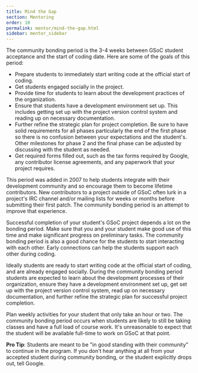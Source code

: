 ```yaml
---
title: Mind the Gap
section: Mentoring
order: 10
permalink: mentor/mind-the-gap.html
sidebar: mentor_sidebar
---
```


The community bonding period is the 3-4 weeks between GSoC student acceptance and the start of coding date. Here are some of the goals of this period:

*   Prepare students to immediately start writing code at the official start of coding.
*   Get students engaged socially in the project.
*   Provide time for students to learn about the development practices of the organization.
*   Ensure that students have a development environment set up. This includes getting set up with the project version control system and reading up on necessary documentation.
*   Further refine the strategic plan for project completion. Be sure to have solid requirements for all phases particularly the end of the first phase so there is no confusion between your expectations and the student's. Other milestones for phase 2 and the final phase can be adjusted by discussing with the student as needed.
*   Get required forms filled out, such as the tax forms required by Google, any contributor license agreements, and any paperwork that your project requires.

This period was added in 2007 to help students integrate with their development community and so encourage them to become lifetime contributors. New contributors to a project outside of GSoC often lurk in a project's IRC channel and/or mailing lists for weeks or months before submitting their first patch. The community bonding period is an attempt to improve that experience.

Successful completion of your student's GSoC project depends a lot on the bonding period. Make sure that you and your student make good use of this time and make significant progress on preliminary tasks. The community bonding period is also a good chance for the students to start interacting with each other. Early connections can help the students support each other during coding.

Ideally students are ready to start writing code at the official start of coding, and are already engaged socially. During the community bonding period students are expected to learn about the development processes of their organization, ensure they have a development environment set up, get set up with the project version control system, read up on necessary documentation, and further refine the strategic plan for successful project completion.

Plan weekly activities for your student that only take an hour or two. The community bonding period occurs when students are likely to still be taking classes and have a full load of course work. It's unreasonable to expect that the student will be available full-time to work on GSoC at that point.

**Pro Tip**: Students are meant to be "in good standing with their community" to continue in the program. If you don't hear anything at all from your accepted student during community bonding, or the student explicitly drops out, tell Google.


